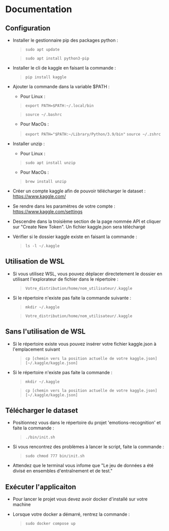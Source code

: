 # Documentation

## Configuration 
- Installer le gestionnaire pip des packages python :
    > `sudo apt update` 

    > `sudo apt install python3-pip`

- Installer le cli de kaggle en faisant la commande :
    > `pip install kaggle`

- Ajouter la commande dans la variable $PATH :
    - Pour Linux :
    > `export PATH=$PATH:~/.local/bin`

    > `source ~/.bashrc`

    - Pour MacOs :
    > `export PATH="$PATH:~/Library/Python/3.9/bin"`
    > `source ~/.zshrc`

- Installer unzip :
    - Pour Linux :
    > `sudo apt install unzip`

    - Pour MacOs :
    > `brew install unzip`

- Créer un compte kaggle afin de pouvoir télécharger le dataset : https://www.kaggle.com/

- Se rendre dans les paramètres de votre compte : https://www.kaggle.com/settings

- Descendre dans la troisième section de la page nommée API et cliquer sur "Create New Token".
Un fichier kaggle.json sera téléchargé

- Vérifier si le dossier kaggle existe en faisant la commande :
    > `ls -l ~/.kaggle`

## Utilisation de WSL
- Si vous utilisez WSL, vous pouvez déplacer directetement le dossier en utilisant l'explorateur de fichier dans le répertoire :
    > `Votre_distribution/home/nom_utilisateur/.kaggle`

- Si le répertoire n'existe pas faite la commande suivante :
    > `mkdir ~/.kaggle`

    > `Votre_distribution/home/nom_utilisateur/.kaggle`

## Sans l'utilisation de WSL
- Si le répertoire existe vous pouvez insérer votre fichier kaggle.json à l'emplacement suivant 
    > `cp [chemin vers la position actuelle de votre kaggle.json] [~/.kaggle/kaggle.json]`

- Si le répertoire n'existe pas faite la commande :
    > `mkdir ~/.kaggle`

    > `cp [chemin vers la position actuelle de votre kaggle.json] [~/.kaggle/kaggle.json]`


## Télécharger le dataset
- Positionnez vous dans le répertoire du projet 'emotions-recognition' et faite la commande :
    > `./bin/init.sh`

- Si vous rencontrez des problèmes à lancer le script, faite la commande :
    > `sudo chmod 777 bin/init.sh`

- Attendez que le terminal vous infome que "Le jeu de données a été divisé en ensembles d'entraînement et de test."

## Exécuter l'applicaiton
- Pour lancer le projet vous devez avoir docker d'installé sur votre machine

- Lorsque votre docker a démarré, rentrez la commande :
    > `sudo docker compose up`

